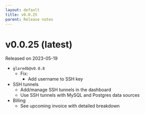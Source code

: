 ```yaml
---
layout: default
title: v0.0.25
parent: Release notes
---
```


<!-- markdownlint-disable title-case-style -->

# v0.0.25 (latest)

Released on 2023-05-19

<!-- markdownlint-enable title-case-style -->

- `glaredb@v0.0.8`
  - Fix:
    - Add username to SSH key
- SSH tunnels
  - Add/manage SSH tunnels in the dashboard
  - Use SSH tunnels with MySQL and Postgres data sources
- Billing
  - See upcoming invoice with detailed breakdown
